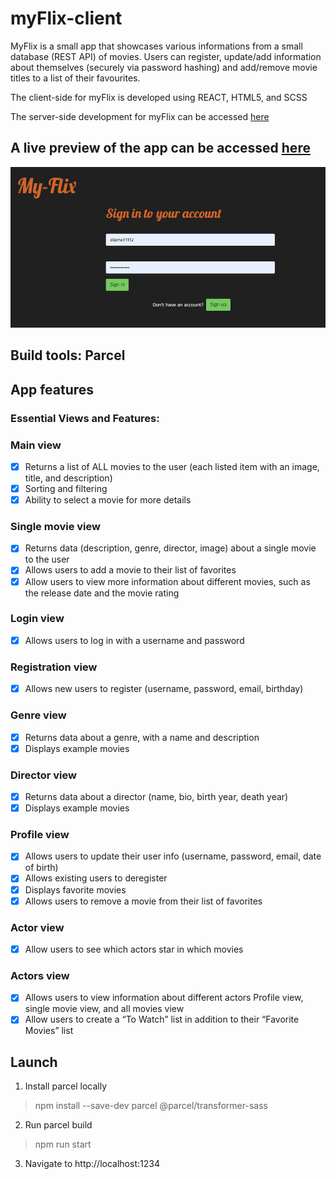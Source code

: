 # myFlix-client
MyFlix is a small app that showcases various informations from a small database (REST API) of movies. Users can register, update/add information about themselves (securely via password hashing) and add/remove movie titles to a list of their favourites. 

The client-side for myFlix is developed using REACT, HTML5, and SCSS

The server-side development for myFlix can be accessed [here](https://github.com/valvegan/movie_api)

## A live preview of the app can be accessed [here](https://valentina-my-flix-client.netlify.app/)
![1](images/1.png)

## Build tools: Parcel

## App features
### Essential Views and Features:

### Main view
- [x] Returns a list of ALL movies to the user (each listed item with an image, title, and description)
- [x] Sorting and filtering
- [x] Ability to select a movie for more details

### Single movie view
- [x] Returns data (description, genre, director, image) about a single movie to the user
- [x] Allows users to add a movie to their list of favorites
- [x] Allow users to view more information about different movies, such as the release date and
the movie rating

### Login view
- [x] Allows users to log in with a username and password

### Registration view
- [x] Allows new users to register (username, password, email, birthday)

### Genre view
- [x] Returns data about a genre, with a name and description
- [x] Displays example movies

### Director view
- [x] Returns data about a director (name, bio, birth year, death year)
- [x] Displays example movies

### Profile view
- [x] Allows users to update their user info (username, password, email, date of birth)
- [x] Allows existing users to deregister
- [x] Displays favorite movies
- [x] Allows users to remove a movie from their list of favorites

### Actor view
- [x] Allow users to see which actors star in which movies

### Actors view
- [x] Allows users to view information about different actors
Profile view, single movie view, and all movies view
- [x] Allow users to create a “To Watch” list in addition to their “Favorite Movies” list

## Launch
1) Install parcel locally 
>npm install --save-dev parcel @parcel/transformer-sass

2) Run parcel build
>npm run start

3) Navigate to http://localhost:1234 
